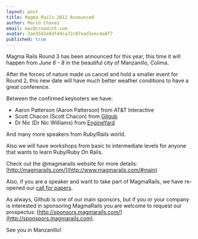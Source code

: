 ```yaml
---
layout: post
title: Magma Rails 2012 Announced
author: Mario Chavez
email: mac@crowdint.com
avatar: 2ae35d2e0dfd4ca72c07ead1eec4a8f7
published: true
---
```


Magma Rails Round 3 has been announced for this year, this time it will happen
from *June 6 - 8* in the beautiful city of Manzanillo, Colima.

After the forces of nature made us cancel and hold a smaller event for
Round 2, this new date will have much better weather conditions
to have a great conference.

Between the confirmed keynoters we have:

- Aaron Patterson (Aaron Patterson) from AT&T Interactive
- Scott Chacon (Scott Chacon) from [Gitgub](http://www.github.com)
- Dr Nic (Dr Nic Williams) from [EngineYard](http://www.engineyard.com)

And many more speakers from Ruby/Rails world.

Also we will have workshops from basic to intermediate levels for anyone
that wants to learn Ruby/Ruby On Rails.

Check out the @magmarails website for more
details: [http://magmarails.com/](http://www.magmarails.com/#main)

Also, if you are a speaker and want to take part of MagmaRails, we have re-opened
our [call for papers](http://www.magmarails.com/#cfp).

As always, Github is one of our main sponsors, but if you or your company is
interested in sponsoring MagmaRails you are welcome to request our
prospectus: [http://sponsors.magmarails.com/](http://sponspors.magmarails.com).

See you in Manzanillo!

